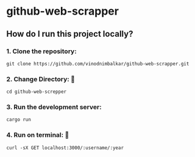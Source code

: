 # github-web-scrapper

## How do I run this project locally?

### 1. Clone the repository:

    git clone https://github.com/vinodnimbalkar/github-web-scrapper.git

### 2. Change Directory:  :open_file_folder:
    cd github-web-screpper

### 3. Run the development server:

    cargo run

### 4. Run on terminal: :running:

    curl -sX GET localhost:3000/:username/:year
